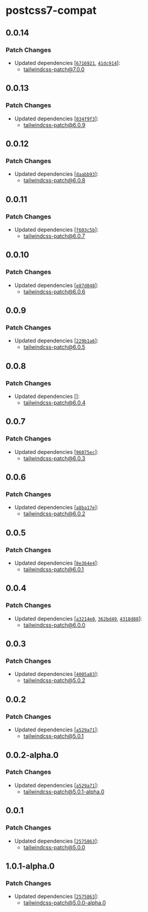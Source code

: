 # postcss7-compat

## 0.0.14

### Patch Changes

- Updated dependencies [[`6716921`](https://github.com/sonofmagic/tailwindcss-mangle/commit/67169214662fd2736c56a57e1cfc5905c4f658f5), [`41dc914`](https://github.com/sonofmagic/tailwindcss-mangle/commit/41dc91418b0d36f85fddf5bfcd078fa1a90986a8)]:
  - tailwindcss-patch@7.0.0

## 0.0.13

### Patch Changes

- Updated dependencies [[`034f9f3`](https://github.com/sonofmagic/tailwindcss-mangle/commit/034f9f30ebfee915a564f95e2bf1959e8fbce3e6)]:
  - tailwindcss-patch@6.0.9

## 0.0.12

### Patch Changes

- Updated dependencies [[`daabb93`](https://github.com/sonofmagic/tailwindcss-mangle/commit/daabb9389717beaf285a107c40c0d9999ac87f5c)]:
  - tailwindcss-patch@6.0.8

## 0.0.11

### Patch Changes

- Updated dependencies [[`f603c5b`](https://github.com/sonofmagic/tailwindcss-mangle/commit/f603c5b49f1a61e7a0b10781799f22bef7489eac)]:
  - tailwindcss-patch@6.0.7

## 0.0.10

### Patch Changes

- Updated dependencies [[`e87d048`](https://github.com/sonofmagic/tailwindcss-mangle/commit/e87d048324ca80ccef69902ab45e4d0c993f06fa)]:
  - tailwindcss-patch@6.0.6

## 0.0.9

### Patch Changes

- Updated dependencies [[`229b1a6`](https://github.com/sonofmagic/tailwindcss-mangle/commit/229b1a61d78065e4e24d0c59f22ad9243bd094e2)]:
  - tailwindcss-patch@6.0.5

## 0.0.8

### Patch Changes

- Updated dependencies []:
  - tailwindcss-patch@6.0.4

## 0.0.7

### Patch Changes

- Updated dependencies [[`96075ec`](https://github.com/sonofmagic/tailwindcss-mangle/commit/96075ec887acdb3ac27ead12b00c6b3dac8447e9)]:
  - tailwindcss-patch@6.0.3

## 0.0.6

### Patch Changes

- Updated dependencies [[`a8ba17e`](https://github.com/sonofmagic/tailwindcss-mangle/commit/a8ba17e8e676602f8d724ee3b08cc83ad6654192)]:
  - tailwindcss-patch@6.0.2

## 0.0.5

### Patch Changes

- Updated dependencies [[`8e364e4`](https://github.com/sonofmagic/tailwindcss-mangle/commit/8e364e47a76b3e4cecfadef2f5f9602e61708a03)]:
  - tailwindcss-patch@6.0.1

## 0.0.4

### Patch Changes

- Updated dependencies [[`a3214e0`](https://github.com/sonofmagic/tailwindcss-mangle/commit/a3214e058cd1c6e691899abf4e90e62958efc268), [`362bd49`](https://github.com/sonofmagic/tailwindcss-mangle/commit/362bd496d40810b8f69c4789900117f83c9c4692), [`4318d88`](https://github.com/sonofmagic/tailwindcss-mangle/commit/4318d8808a18186d7a0676a7aad941efa25a2ff5)]:
  - tailwindcss-patch@6.0.0

## 0.0.3

### Patch Changes

- Updated dependencies [[`4005a83`](https://github.com/sonofmagic/tailwindcss-mangle/commit/4005a831a3875b8069bb804a90f19f72e6cee952)]:
  - tailwindcss-patch@5.0.2

## 0.0.2

### Patch Changes

- Updated dependencies [[`a529a71`](https://github.com/sonofmagic/tailwindcss-mangle/commit/a529a71a74faed4c699d164ae66ce68e87096e83)]:
  - tailwindcss-patch@5.0.1

## 0.0.2-alpha.0

### Patch Changes

- Updated dependencies [[`a529a71`](https://github.com/sonofmagic/tailwindcss-mangle/commit/a529a71a74faed4c699d164ae66ce68e87096e83)]:
  - tailwindcss-patch@5.0.1-alpha.0

## 0.0.1

### Patch Changes

- Updated dependencies [[`2575863`](https://github.com/sonofmagic/tailwindcss-mangle/commit/2575863f532731c3a38bd2e8463f41031bc6efd3)]:
  - tailwindcss-patch@5.0.0

## 1.0.1-alpha.0

### Patch Changes

- Updated dependencies [[`2575863`](https://github.com/sonofmagic/tailwindcss-mangle/commit/2575863f532731c3a38bd2e8463f41031bc6efd3)]:
  - tailwindcss-patch@5.0.0-alpha.0
